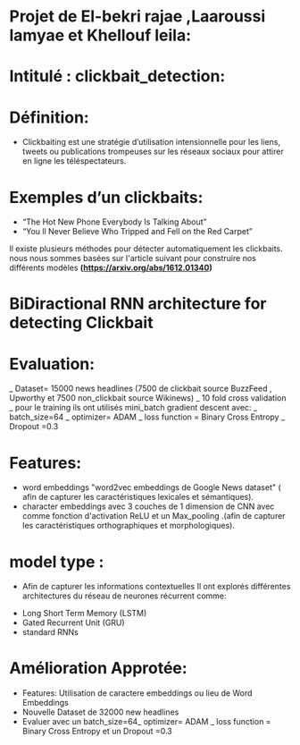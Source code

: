 # Projet de El-bekri rajae ,Laaroussi lamyae et Khellouf leila: 
# Intitulé : clickbait_detection:
# Définition: 
- Clickbaiting est une stratégie d’utilisation intensionnelle pour les liens, tweets ou publications trompeuses sur les réseaux sociaux pour attirer en ligne les téléspectateurs.
# Exemples d’un clickbaits: 
- “The Hot New Phone Everybody Is Talking About”
- “You ll Never Believe Who Tripped and Fell on the Red Carpet”

Il existe plusieurs méthodes pour détecter automatiquement les clickbaits.
nous nous sommes basées sur l'article suivant pour construire nos différents modèles __(https://arxiv.org/abs/1612.01340)__

# BiDiractional RNN architecture for detecting Clickbait

# Evaluation: 
_ Dataset= 15000 news headlines (7500 de clickbait source BuzzFeed , Upworthy et 7500 non_clickbait source Wikinews)
_ 10 fold cross validation
_ pour le training ils ont utilisés mini_batch gradient descent avec: 
_ batch_size=64
_ optimizer= ADAM
_ loss function = Binary Cross Entropy
_ Dropout =0.3
# Features: 
-  word embeddings  "word2vec embeddings de Google News dataset" ( afin de capturer les caractéristiques lexicales et sémantiques). 
-  character embeddings avec 3 couches de 1 dimension de CNN avec comme fonction d'activation ReLU et un Max_pooling .(afin de capturer les caractéristiques orthographiques et morphologiques).
# model type :
- Afin de capturer les informations contextuelles Il ont explorés différentes architectures du réseau de neurones récurrent comme: 
* Long Short Term Memory (LSTM)
* Gated Recurrent Unit (GRU) 
* standard RNNs
# Amélioration Approtée:
* Features: Utilisation de caractere embeddings ou lieu de Word Embeddings  
* Nouvelle Dataset de 32000 new headlines 
* Evaluer avec un batch_size=64_ optimizer= ADAM _ loss function = Binary Cross Entropy et un Dropout =0.3


